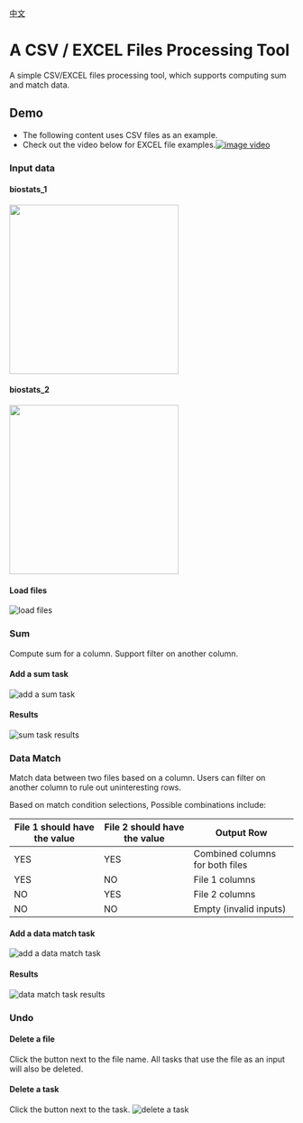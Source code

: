 [中文](https://github.com/yangjufo/Excel-Processor/blob/main/README-ZH.md)
# A CSV / EXCEL Files Processing Tool
A simple CSV/EXCEL files processing tool, which supports computing sum and match data.

## Demo
* The following content uses CSV files as an example.
* Check out the video below for EXCEL file examples.[![image video](https://raw.githubusercontent.com/yangjufo/Excel-Processor/main/testing/xlsx/recording/EXCEL_video_cover.png)](https://www.youtube.com/channel/UCmCXkTp28U3-wP26R-uJCmQ)

### Input data
#### biostats_1
<img src="https://raw.githubusercontent.com/yangjufo/Excel-Processor/main/testing/csv/screenshots/biostats_1.png" height="300">

#### biostats_2
<img src="https://raw.githubusercontent.com/yangjufo/Excel-Processor/main/testing/csv/screenshots/biostats_2.png" height="300">

#### Load files
![load files](https://raw.githubusercontent.com/yangjufo/Excel-Processor/main/testing/csv/screenshots/load-files.png)

### Sum
Compute sum for a column. Support filter on another column.

#### Add a sum task
![add a sum task](https://raw.githubusercontent.com/yangjufo/Excel-Processor/main/testing/csv/screenshots/add-sum-task.png)

#### Results
![sum task results](https://raw.githubusercontent.com/yangjufo/Excel-Processor/main/testing/csv/screenshots/sum-results.png)

### Data Match
Match data between two files based on a column. Users can filter on another column to rule out uninteresting rows.

 Based on match condition selections, Possible combinations include:

| File 1 should have the value | File 2 should have the value | Output Row                      |
| ---------------------------- | ---------------------------- | ------------------------------- |
| YES                          | YES                          | Combined columns for both files |
| YES                          | NO                           | File 1 columns                  |
| NO                           | YES                          | File 2 columns                  |
| NO                           | NO                           | Empty (invalid inputs)          |

#### Add a data match task
![add a data match task](https://raw.githubusercontent.com/yangjufo/Excel-Processor/main/testing/csv/screenshots/add-data-match-task.png)

#### Results
![data match task results](https://raw.githubusercontent.com/yangjufo/Excel-Processor/main/testing/csv/screenshots/data-match-results.png)


### Undo
#### Delete a file
Click the button next to the file name. All tasks that use the file as an input will also be deleted.

#### Delete a task
Click the button next to the task.
![delete a task](https://raw.githubusercontent.com/yangjufo/Excel-Processor/main/testing/csv/screenshots/added-tasks.png)